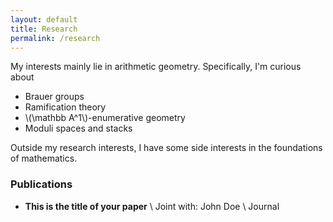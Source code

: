 ```yaml
---
layout: default
title: Research
permalink: /research
---
```


My interests mainly lie in arithmetic geometry. Specifically, I'm curious about

- Brauer groups
- Ramification theory
- \\(\mathbb A^1\\)-enumerative geometry
- Moduli spaces and stacks

Outside my research interests, I have some side interests in the foundations of mathematics.

### Publications
- **This is the title of your paper** \\
Joint with: John Doe  \\
Journal